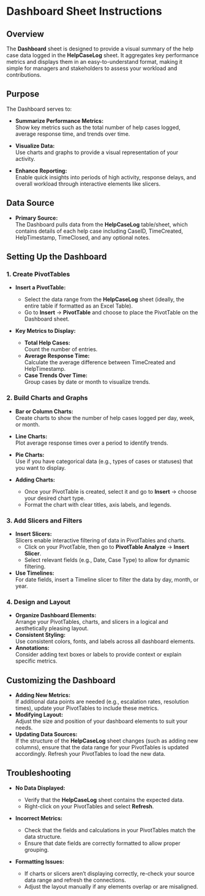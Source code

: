 # Dashboard Sheet Instructions

## Overview

The **Dashboard** sheet is designed to provide a visual summary of the help case data logged in the **HelpCaseLog** sheet. It aggregates key performance metrics and displays them in an easy-to-understand format, making it simple for managers and stakeholders to assess your workload and contributions.

## Purpose

The Dashboard serves to:
- **Summarize Performance Metrics:**  
  Show key metrics such as the total number of help cases logged, average response time, and trends over time.
  
- **Visualize Data:**  
  Use charts and graphs to provide a visual representation of your activity.
  
- **Enhance Reporting:**  
  Enable quick insights into periods of high activity, response delays, and overall workload through interactive elements like slicers.

## Data Source

- **Primary Source:**  
  The Dashboard pulls data from the **HelpCaseLog** table/sheet, which contains details of each help case including CaseID, TimeCreated, HelpTimestamp, TimeClosed, and any optional notes.

## Setting Up the Dashboard

### 1. Create PivotTables
- **Insert a PivotTable:**  
  - Select the data range from the **HelpCaseLog** sheet (ideally, the entire table if formatted as an Excel Table).
  - Go to **Insert** → **PivotTable** and choose to place the PivotTable on the Dashboard sheet.
  
- **Key Metrics to Display:**
  - **Total Help Cases:**  
    Count the number of entries.
  - **Average Response Time:**  
    Calculate the average difference between TimeCreated and HelpTimestamp.
  - **Case Trends Over Time:**  
    Group cases by date or month to visualize trends.

### 2. Build Charts and Graphs
- **Bar or Column Charts:**  
  Create charts to show the number of help cases logged per day, week, or month.
- **Line Charts:**  
  Plot average response times over a period to identify trends.
- **Pie Charts:**  
  Use if you have categorical data (e.g., types of cases or statuses) that you want to display.
  
- **Adding Charts:**
  - Once your PivotTable is created, select it and go to **Insert** → choose your desired chart type.
  - Format the chart with clear titles, axis labels, and legends.

### 3. Add Slicers and Filters
- **Insert Slicers:**  
  Slicers enable interactive filtering of data in PivotTables and charts.
  - Click on your PivotTable, then go to **PivotTable Analyze** → **Insert Slicer**.
  - Select relevant fields (e.g., Date, Case Type) to allow for dynamic filtering.
- **Use Timelines:**  
  For date fields, insert a Timeline slicer to filter the data by day, month, or year.

### 4. Design and Layout
- **Organize Dashboard Elements:**  
  Arrange your PivotTables, charts, and slicers in a logical and aesthetically pleasing layout.
- **Consistent Styling:**  
  Use consistent colors, fonts, and labels across all dashboard elements.
- **Annotations:**  
  Consider adding text boxes or labels to provide context or explain specific metrics.

## Customizing the Dashboard

- **Adding New Metrics:**  
  If additional data points are needed (e.g., escalation rates, resolution times), update your PivotTables to include these metrics.
- **Modifying Layout:**  
  Adjust the size and position of your dashboard elements to suit your needs.
- **Updating Data Sources:**  
  If the structure of the **HelpCaseLog** sheet changes (such as adding new columns), ensure that the data range for your PivotTables is updated accordingly. Refresh your PivotTables to load the new data.

## Troubleshooting

- **No Data Displayed:**
  - Verify that the **HelpCaseLog** sheet contains the expected data.
  - Right-click on your PivotTables and select **Refresh**.
  
- **Incorrect Metrics:**
  - Check that the fields and calculations in your PivotTables match the data structure.
  - Ensure that date fields are correctly formatted to allow proper grouping.

- **Formatting Issues:**
  - If charts or slicers aren’t displaying correctly, re-check your source data range and refresh the connections.
  - Adjust the layout manually if any elements overlap or are misaligned.

